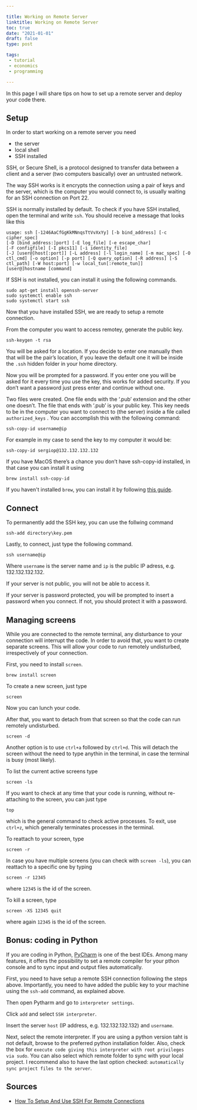 ```yaml
---

title: Working on Remote Server
linktitle: Working on Remote Server
toc: true
date: "2021-01-01"
draft: false
type: post

tags:
 - tutorial
 - economics
 - programming

---
```




In this page I will share tips on how to set up a remote server and deploy your code there.



## Setup

In order to start working on a remote server you need

- the server
- local shell
- SSH installed

SSH, or Secure Shell, is a protocol designed to transfer data between a client and a server (two computers basically) over an untrusted network.

The way SSH works is it encrypts the connection using a pair of keys and the server, which is the computer you would connect to, is usually waiting for an SSH connection on Port 22.

SSH is normally installed by default. To check if you have SSH installed, open the terminal and write `ssh`. You should receive a message that looks like this

```shell
usage: ssh [-1246AaCfGgKkMNnqsTtVvXxYy] [-b bind_address] [-c cipher_spec]
[-D [bind_address:]port] [-E log_file] [-e escape_char]
[-F configfile] [-I pkcs11] [-i identity_file]
[-J [user@]host[:port]] [-L address] [-l login_name] [-m mac_spec] [-O ctl_cmd] [-o option] [-p port] [-Q query_option] [-R address] [-S ctl_path] [-W host:port] [-w local_tun[:remote_tun]]
[user@]hostname [command]
```

If SSH is not installed, you can install it using the following commands.

```shell
sudo apt-get install openssh-server
sudo systemctl enable ssh
sudo systemctl start ssh
```

Now that you have installed SSH, we are ready to setup a remote connection.

From the computer you want to access remotey, generate the public key.

```shell
ssh-keygen -t rsa
```

You will be asked for a location. If you decide to enter one manually then that will be the pair’s location, if you leave the default one it will be inside the `.ssh` hidden folder in your home directory.

Now you will be prompted for a password. If you enter one you will be asked for it every time you use the key, this works for added security. If you don’t want a password just press enter and continue without one.

Two files were created. One file ends with the ‘.pub’ extension and the other one doesn’t. The file that ends with ‘.pub’ is your public key. This key needs to be in the computer you want to connect to (the server) inside a file called `authorized_keys` . You can accomplish this with the following command:

```shell
ssh-copy-id username@ip
```

For example in my case to send the key to my computer it would be:

```shell
ssh-copy-id sergiop@132.132.132.132
```

If you have MacOS there’s a chance you don’t have ssh-copy-id installed, in that case you can install it using

```shell
brew install ssh-copy-id
```

If you haven't installed `brew`, you can install it by following [this guide](https://brew.sh/).



## Connect

To permanently add the SSH key, you can use the follwing command

```shell
ssh-add directory\key.pem
```

Lastly, to connect, just type the following command.

```
ssh username@ip
```

Where `username` is the server name and `ip` is the public IP adress, e.g. 132.132.132.132.

If your server is not public, you will not be able to access it. 

If your server is password protected, you will be prompted to insert a password when you connect. If not, you should protect it with a password.



## Managing screens

While you are connected to the remote terminal, any disturbance to your connection will interrupt the code. In order to avoid that, you want to create separate screens. This will allow your code to run remotely undisturbed, irrespectively of your connection.

First, you need to install `screen`.

```shell
brew install screen
```

To create a new screen, just type

```shell
screen
```

Now you can lunch your code. 

After that, you want to detach from that screen so that the code can run remotely undisturbed.

```
screen -d
```

Another option is to use `ctrl+a` followed by `ctrl+d`. This will detach the screen without the need to type anythin in the terminal, in case the terminal is busy (most likely).

To list the current active screens type

```
screen -ls
```

If you want to check at any time that your code is running, without re-attaching to the screen, you can just type

```shell
top
```

which is the general command to check active processes. To exit, use `ctrl+z`, which generally terminates processes in the terminal.

To reattach to your screen, type

```
screen -r
```

In case you have multiple screens (you can check with `screen -ls`), you can reattach to a specific one by typing

```shell
screen -r 12345
```

where `12345` is the id of the screen.

To kill a screen, type

```
screen -XS 12345 quit
```

where again `12345` is the id of the screen.



## Bonus: coding in Python

If you are coding in Python, [PyCharm](https://www.jetbrains.com/pycharm/) is one of the best IDEs. Among many features, it offers the possibility to set a remote compiler for your pthon console and to sync input and output files automatically.

First, you need to have setup a remote SSH connection following the steps above. Importantly, you need to have added the public key to your machine using the `ssh-add` command, as explained above.

Then open Pytharm and go to `interpreter settings`.

Click `add` and select `SSH interpreter`.

Insert the server `host` (IP address, e.g. 132.132.132.132) and `username`.

Next, select the remote interpreter. If you are using a python version taht is not default, browse to the preferred python installation folder. Also, check the box for `execute code giving this interpreter with root privileges via sudo`. You can also select which remote folder to sync with your local project. I recommend also to have the last option checked: `automatically sync project files to the server`.





## Sources

- [How To Setup And Use SSH For Remote Connections](https://medium.com/@SergioPietri/how-to-setup-and-use-ssh-for-remote-connections-e86556d804dd)